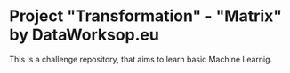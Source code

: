 # Project "Transformation" - "Matrix" by DataWorksop.eu

This is a challenge repository, that aims to learn basic Machine Learnig. 
